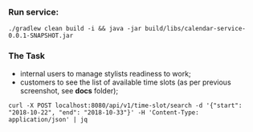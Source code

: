 ### Run service:
```
./gradlew clean build -i && java -jar build/libs/calendar-service-0.0.1-SNAPSHOT.jar
```
### The Task
* internal users to manage stylists readiness to work;
* customers to see the list of available time slots (as per previous screenshot, see **docs** folder);
```
curl -X POST localhost:8080/api/v1/time-slot/search -d '{"start": "2018-10-22", "end": "2018-10-33"}' -H 'Content-Type: application/json' | jq
```